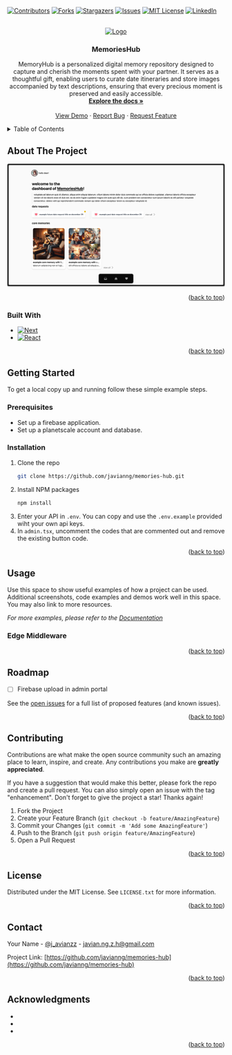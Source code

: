 <!-- Improved compatibility of back to top link: See: https://github.com/othneildrew/Best-README-Template/pull/73 -->

<a name="readme-top"></a>

<!--
*** Thanks for checking out the Best-README-Template. If you have a suggestion
*** that would make this better, please fork the repo and create a pull request
*** or simply open an issue with the tag "enhancement".
*** Don't forget to give the project a star!
*** Thanks again! Now go create something AMAZING! :D
-->

<!-- PROJECT SHIELDS -->
<!--
*** I'm using markdown "reference style" links for readability.
*** Reference links are enclosed in brackets [ ] instead of parentheses ( ).
*** See the bottom of this document for the declaration of the reference variables
*** for contributors-url, forks-url, etc. This is an optional, concise syntax you may use.
*** https://www.markdownguide.org/basic-syntax/#reference-style-links
-->

[![Contributors][contributors-shield]][contributors-url]
[![Forks][forks-shield]][forks-url]
[![Stargazers][stars-shield]][stars-url]
[![Issues][issues-shield]][issues-url]
[![MIT License][license-shield]][license-url]
[![LinkedIn][linkedin-shield]][linkedin-url]

<!-- PROJECT LOGO -->
<br />
<div align="center">
  <a href="https://github.com/javianng/memories-hub">
    <img src="public/favicon.ico" alt="Logo" width="80" height="80">
  </a>

<h3 align="center">MemoriesHub</h3>

  <p align="center">
    MemoryHub is a personalized digital memory repository designed to capture and cherish the moments spent with your partner. It serves as a thoughtful gift, enabling users to curate date itineraries and store images accompanied by text descriptions, ensuring that every precious moment is preserved and easily accessible.
    <br />
    <a href="https://github.com/javianng/memories-hub"><strong>Explore the docs »</strong></a>
    <br />
    <br />
    <a href="https://github.com/javianng/memories-hub">View Demo</a>
    ·
    <a href="https://github.com/javianng/memories-hub/issues">Report Bug</a>
    ·
    <a href="https://github.com/javianng/memories-hub/issues">Request Feature</a>
  </p>
</div>

<!-- TABLE OF CONTENTS -->
<details>
  <summary>Table of Contents</summary>
  <ol>
    <li>
      <a href="#about-the-project">About The Project</a>
      <ul>
        <li><a href="#built-with">Built With</a></li>
      </ul>
    </li>
    <li>
      <a href="#getting-started">Getting Started</a>
      <ul>
        <li><a href="#prerequisites">Prerequisites</a></li>
        <li><a href="#installation">Installation</a></li>
      </ul>
    </li>
    <li><a href="#usage">Usage</a></li>
    <li><a href="#roadmap">Roadmap</a></li>
    <li><a href="#contributing">Contributing</a></li>
    <li><a href="#license">License</a></li>
    <li><a href="#contact">Contact</a></li>
    <li><a href="#acknowledgments">Acknowledgments</a></li>
  </ol>
</details>

<!-- ABOUT THE PROJECT -->

## About The Project

![alt text](image.png)

<p align="right">(<a href="#readme-top">back to top</a>)</p>

### Built With

- [![Next][Next.js]][Next-url]
- [![React][React.js]][React-url]

<p align="right">(<a href="#readme-top">back to top</a>)</p>

<!-- GETTING STARTED -->

## Getting Started

To get a local copy up and running follow these simple example steps.

### Prerequisites

- Set up a firebase application.
- Set up a planetscale account and database.

### Installation

1. Clone the repo
   ```sh
   git clone https://github.com/javianng/memories-hub.git
   ```
2. Install NPM packages
   ```sh
   npm install
   ```
3. Enter your API in `.env`. You can copy and use the `.env.example` provided wiht your own api keys.
4. In `admin.tsx`, uncomment the codes that are commented out and remove the existing button code.

<p align="right">(<a href="#readme-top">back to top</a>)</p>

<!-- USAGE EXAMPLES -->

## Usage

Use this space to show useful examples of how a project can be used. Additional screenshots, code examples and demos work well in this space. You may also link to more resources.

_For more examples, please refer to the [Documentation](https://example.com)_

### Edge Middleware

<p align="right">(<a href="#readme-top">back to top</a>)</p>

<!-- ROADMAP -->

## Roadmap

- [ ] Firebase upload in admin portal

See the [open issues](https://github.com/javianng/memories-hub/issues) for a full list of proposed features (and known issues).

<p align="right">(<a href="#readme-top">back to top</a>)</p>

<!-- CONTRIBUTING -->

## Contributing

Contributions are what make the open source community such an amazing place to learn, inspire, and create. Any contributions you make are **greatly appreciated**.

If you have a suggestion that would make this better, please fork the repo and create a pull request. You can also simply open an issue with the tag "enhancement".
Don't forget to give the project a star! Thanks again!

1. Fork the Project
2. Create your Feature Branch (`git checkout -b feature/AmazingFeature`)
3. Commit your Changes (`git commit -m 'Add some AmazingFeature'`)
4. Push to the Branch (`git push origin feature/AmazingFeature`)
5. Open a Pull Request

<p align="right">(<a href="#readme-top">back to top</a>)</p>

<!-- LICENSE -->

## License

Distributed under the MIT License. See `LICENSE.txt` for more information.

<p align="right">(<a href="#readme-top">back to top</a>)</p>

<!-- CONTACT -->

## Contact

Your Name - [@j_avianzz](https://twitter.com/j_avianzz) - javian.ng.z.h@gmail.com

Project Link: [https://github.com/javianng/memories-hub](https://github.com/javianng/memories-hub)

<p align="right">(<a href="#readme-top">back to top</a>)</p>

<!-- ACKNOWLEDGMENTS -->

## Acknowledgments

- []()
- []()
- []()

<p align="right">(<a href="#readme-top">back to top</a>)</p>

<!-- MARKDOWN LINKS & IMAGES -->
<!-- https://www.markdownguide.org/basic-syntax/#reference-style-links -->

[contributors-shield]: https://img.shields.io/github/contributors/javianng/memories-hub.svg?style=for-the-badge
[contributors-url]: https://github.com/javianng/memories-hub/graphs/contributors
[forks-shield]: https://img.shields.io/github/forks/javianng/memories-hub.svg?style=for-the-badge
[forks-url]: https://github.com/javianng/memories-hub/network/members
[stars-shield]: https://img.shields.io/github/stars/javianng/memories-hub.svg?style=for-the-badge
[stars-url]: https://github.com/javianng/memories-hub/stargazers
[issues-shield]: https://img.shields.io/github/issues/javianng/memories-hub.svg?style=for-the-badge
[issues-url]: https://github.com/javianng/memories-hub/issues
[license-shield]: https://img.shields.io/github/license/javianng/memories-hub.svg?style=for-the-badge
[license-url]: https://github.com/javianng/memories-hub/blob/master/LICENSE.txt
[linkedin-shield]: https://img.shields.io/badge/-LinkedIn-black.svg?style=for-the-badge&logo=linkedin&colorB=555
[linkedin-url]: https://linkedin.com/in/javianngzh
[product-screenshot]: images/screenshot.png
[Next.js]: https://img.shields.io/badge/next.js-000000?style=for-the-badge&logo=nextdotjs&logoColor=white
[Next-url]: https://nextjs.org/
[React.js]: https://img.shields.io/badge/React-20232A?style=for-the-badge&logo=react&logoColor=61DAFB
[React-url]: https://reactjs.org/
